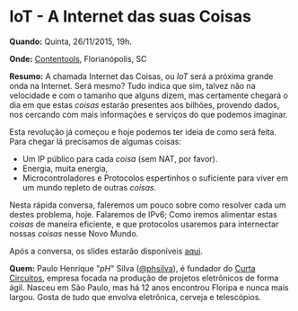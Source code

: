 # IoT - A Internet das suas Coisas

**Quando:** Quinta, 26/11/2015, 19h.

**Onde:** [Contentools](http://contentools.com.br/), Florianópolis, SC

**Resumo:** A chamada Internet das Coisas, ou *IoT* será a próxima grande onda na Internet. Será mesmo? Tudo indica que sim, talvez não na velocidade e com o tamanho que alguns dizem, mas certamente chegará o dia em que estas *coisas* estarão presentes aos bilhões, provendo dados, nos cercando com mais informações e serviços do que podemos imaginar.

Esta revolução já começou e hoje podemos ter ideia de como será feita. Para chegar lá precisamos de algumas coisas:

* Um IP público para cada *coisa* (sem NAT, por favor).
* Energia, muita energia,
* Microcontroladores e Protocolos espertinhos o suficiente para viver em um mundo repleto de outras *coisas*.
 
Nesta rápida conversa, faleremos um pouco sobre como resolver cada um destes problema, hoje. Falaremos de IPv6; Como iremos alimentar estas *coisas* de maneira eficiente, e que protocolos usaremos para internectar nossas *coisas* nesse Novo Mundo.

Após a conversa, os slides estarão disponíveis [aqui](https://github.com/curtacircuitos/talks/tree/master/iot-contentools-11-2015).

**Quem:** Paulo Henrique "*pH*" Silva ([@phsilva](https://twitter.com/phsilva)), é fundador do [Curta Circuitos](https://curtacircuitos.com.br), empresa focada na produção de projetos eletrônicos de forma ágil. Nasceu em São Paulo, mas há 12 anos encontrou Floripa e nunca mais largou. Gosta de tudo que envolva eletrônica, cerveja e telescópios.
